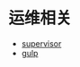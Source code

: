 # 运维相关

- [supervisor](https://github.com/wfatec/notebook/tree/master/maintenance/supervisor)
- [gulp](https://github.com/wfatec/notebook/tree/master/maintenance/gulp)